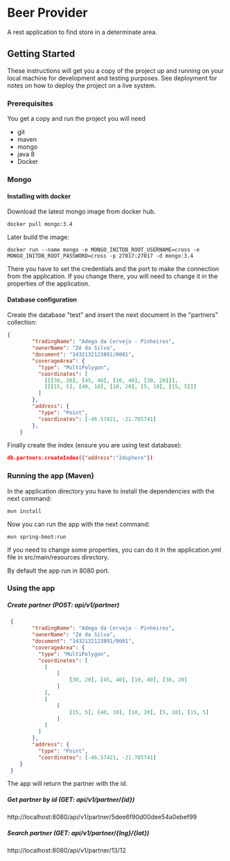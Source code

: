 # Beer Provider

A rest application to find store in a determinate area.

## Getting Started

These instructions will get you a copy of the project up and running on your local machine for development and testing purposes. See deployment for notes on how to deploy the project on a live system.

### Prerequisites

You get a copy and run the project you will need

* git
* maven
* mongo
* java 8
* Docker

### Mongo

#### Installing with docker 

Download the latest mongo image from docker hub.

```docker
docker pull mongo:3.4
```
Later build the image:

```docker
docker run --name mongo -e MONGO_INITDB_ROOT_USERNAME=cross -e MONGO_INITDB_ROOT_PASSWORD=cross -p 27017:27017 -d mongo:3.4
```

There you have to set the credentials and the port to make the connection from the application. If you change there, you will need to change it in the properties of the application.

#### Database configuration

Create the database "test" and insert the next document in the "partners" collection:

```json
{
        "tradingName": "Adega da Cerveja - Pinheiros",
        "ownerName": "Zé da Silva",
        "document": "1432132123891/0001",
        "coverageArea": { 
          "type": "MultiPolygon", 
          "coordinates": [
            [[[30, 20], [45, 40], [10, 40], [30, 20]]], 
            [[[15, 5], [40, 10], [10, 20], [5, 10], [15, 5]]]
          ]
        },
        "address": { 
          "type": "Point",
          "coordinates": [-46.57421, -21.785741]
        },
    }
```

Finally create the index (ensure you are using test database):
```json
db.partners.createIndex({"address":"2dsphere"})
```

### Running the app (Maven)
In the application directory you have to install the dependencies with the next command:

```maven
mvn install
```

Now you can run the app with the next command:

```maven
mvn spring-boot:run
```

If you need to change some properties, you can do it in the application.yml file in src/main/resources directory.

By default the app run in 8080 port.

### Using the app

##### Create partner (POST: api/v1/partner)

```json
 {
        "tradingName": "Adega da Cerveja - Pinheiros",
        "ownerName": "Zé da Silva",
        "document": "1432132123891/0001",
        "coverageArea": { 
          "type": "MultiPolygon", 
          "coordinates": [
            [
            	[
            		[30, 20], [45, 40], [10, 40], [30, 20]
            	]
            ], 
            [
            	[
            		[15, 5], [40, 10], [10, 20], [5, 10], [15, 5]
            	]
            ]
          ]
        }, 
        "address": { 
          "type": "Point",
          "coordinates": [-46.57421, -21.785741]
    }
 }
```
The app will return the partner with the id.
    
##### Get partner by id (GET: api/v1/partner/{id})

http://localhost:8080/api/v1/partner/5dee6f90d00dee54a0ebef99

##### Search partner (GET: api/v1/partner/{lng}/{lat})

http://localhost:8080/api/v1/partner/13/12


